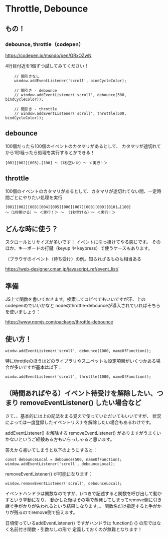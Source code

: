 # Throttle, Debounce


## もの！
### debounce, throttle（codepen）
<a href="https://codepen.io/msndo/pen/GRxOZwN" target="_blank">https://codepen.io/msndo/pen/GRxOZwN</a>


4行目付近を1個ずつ試してみてください！

```
    // 間引きなし
    window.addEventListener('scroll', bindCycleColor);

    // 間引き - debounce
    // window.addEventListener('scroll', debounce(500, bindCycleColor));

    // 間引き - throttle
    // window.addEventListener('scroll', throttle(500, bindCycleColor));
```



## debounce
100個だったら100個のイベントのカタマリがあるとして、
カタマリが途切れてから1秒経ったら処理を実行するとかできる！

```
[001][002][003]…[100] 〜（1秒空いた）〜 ＜実行！＞
```

## throttle
100個のイベントのカタマリがあるとして、カタマリが途切れてない間、一定時間ごとにやりたい処理を実行

```
[001][002][003][004][005][006][007][008][009][010]…[100]
〜（1秒開ける）〜 ＜実行！＞ 〜 （1秒空ける）〜 ＜実行！＞ 
```

## どんな時に使う？
スクロールとリサイズが多いです！
イベントに引っ掛けてやる感じです。
そのほか、キーボードの打鍵（keyup や keypress）で使うケースもあります。

（ブラウザのイベント（待ち受け）の例。知られざるものも相当ある

<a href="https://web-designer.cman.jp/javascript_ref/event_list/" target="_blank">https://web-designer.cman.jp/javascript_ref/event_list/</a>




## 準備
JS上で関数を書いておきます。検索してコピペでもいいですが汗、上のcodepenのでいいかなと
nodeのthrottle-debounceが導入されていればそちらを使いましょう：

<a href="https://www.npmjs.com/package/throttle-debounce" target="_blank">https://www.npmjs.com/package/throttle-debounce</a>


## 使い方！

```
windw.addEventListener('scroll', debounce(1000, nameOfFunction));
```

特にthrottleのほうはどのライブラリやスニペットも設定項目がいくつかある場合が多いですが基本は以下：

```
windw.addEventListener('scroll', throttle(1000, nameOfFunction));
```


## （時間あればやる）イベント待受けを解除したい、つまり removeEventListener() したい場合など

さて、、基本的には上の記法をまる覚えで使っていただいてもいいですが、
状況によっては一度登録したイベントリスナを解除したい場合もあるわけです。

addEventListener() を解除する removeEventListener() がありますがうまくいかないというご経験ある方もいらっしゃると思います。

答えから書いてしまうと以下のようにすると：

```
const debounceLocal = debounce(500, nameOfFunction);
window.addEventListener('scroll', debounceLocal);
```

removeEventListener() が可能になります：

```
window.removeEventListener('scroll', debounceLocal);
```

イベントハンドラは関数なのですが、()つきで記述すると関数を呼び出して動かすという挙動になり、
動かした後はその場で蒸発してしまってremove側に引き継ぐ手がかりが失われるという結果になります。。
関数名だけ指定すると手がかりが残るのでremove側で扱えます。

日頃使っているaddEventListener() ですがハンドラは function() {} の形ではなく名前付き関数・引数なしの形で
定義しておくのが無難となります！
